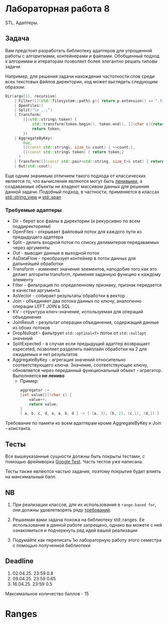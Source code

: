 # Лабораторная работа 8

STL. Адаптеры.

## Задача

Вам предстоит разработать библиотеку адаптеров для упрощенной работы с алгоритмами, контейнерами и файлами. 
Обобщенный подход к алгоримам и итераторам позволяет более элегантно решать типовы задачи.

Например, для решения задачи нахождения частотности слов среди всех текстовых файлов директории, код может выглядеть следующим образом:

```cpp
Dir(argv[1], recursive) 
    | Filter([](std::filesystem::path& p){ return p.extension() == ".txt"; })
    | OpenFiles()
    | Split("\n ,.;")
    | Transform(
        [](std::string& token) { 
            std::transform(token.begin(), token.end(), [](char c){return std::tolower(c);});
            return token;
        })
    | AggregateByKey(
        0uz, 
        [](const std::string&, size_t& count) { ++count;},
        [](const std::string& token) { return token;}
      )
    | Transform([](const std::pair<std::string, size_t>& stat) { return std::format("{} - {}", stat.first, stat.second);})
    | Out(std::cout);
```


Еще одним значимым отличием такого подхода от классических является то, что вычисления являются могут быть [ленивыми](https://ru.wikipedia.org/wiki/%D0%9B%D0%B5%D0%BD%D0%B8%D0%B2%D1%8B%D0%B5_%D0%B2%D1%8B%D1%87%D0%B8%D1%81%D0%BB%D0%B5%D0%BD%D0%B8%D1%8F), а создаваемые объекты не владеют массивом данных для решения данной задачи. Подобный подход, в частности, применяется в классах [std::string_view](https://en.cppreference.com/w/cpp/string/basic_string_view) и [std::span](https://en.cppreference.com/w/cpp/container/span)


### Требуемые адаптеры

* Dir       - берет все файлы в директории (и рекурсивно по всем поддиректориям)
* OpenFiles - открывает файловый поток для каждого пути из предыдущего адаптера
* Split      - делить входной поток по списку делимитеров передаваемых через аргументы
* Out       - выводит данные в выходной поток
* AsDataFlow - преобразует контейнер в поток данных для дальнейшей обработки
* Transform - изменяет значения элементов, наподобие того как это делает алгоритм transform, применяя заданную функцию к каждому элементу
* Filter    - фильтрация по определенному признаку, признак передается в качестве аргумента
* AsVector  - собирает результаты обработки в вектор
* Join      - объединяет два потока данных по ключу, аналогично операции LEFT JOIN в SQL
* KV        - структура ключ-значение, используемая для операций объединения
* JoinResult - результат операции объединения, содержащий данные из обоих потоков
* DropNullopt - фильтрует `std::optinal<T>` поток от `std::nullopt` значений
* SplitExpected - в случае если предыдущий адаптер возвращает expeceted, позволяет разделить пайплайн обработки на 2 для ожидаемых и нет результатов
* AggregateByKey - агрегация значений относительно соответствующего ключа. Значение, соответствующее ключу, обновляется через переданный функциональный объект - агрегатор. Выполняется **не лениво** 
    * Пример:
        ```cpp
        aggregator := 
        [int value{}](char c) { 
            value++; 
            return value; 
        }
        [ a, b, c, d, a, a, b, d ] -> [ (a, 3), (b, 2), (c,1), (d,1) ]
        ```

Требование по памяти ко всем адаптерам кроме AggregateByKey и Join - константа.

## Тесты

Все вышеуказанные сущности должны быть покрыты тестами, с помощью фреймворка [Google Test](http://google.github.io/googletest). Часть тестов уже написана.

Тесты также являются частью задания, поэтому покрытие будет влиять на максимальный балл.

## NB

1. При реализации классов, для их использования в `range-based for`, они должны удовлетворять ряду [требований](https://en.cppreference.com/w/cpp/language/range-for).

2. Решаемая вами задача похожа на библиотеку std::ranges. Ее использование в данной работе запрещено, однако вы можете с ней ознакомиться и подчеркнуть ряд идей вашей реализации

4. Подумайте как переписать 1ю лабораторную работу этого семестра c помощью полученной библиотеки


## Deadline

1. 02.04.25. 23:59 0.8
2. 09.04.25. 23:59 0.65
3. 16.04.25. 23:59 0.5

Максимальное количество баллов - 15
# Ranges
